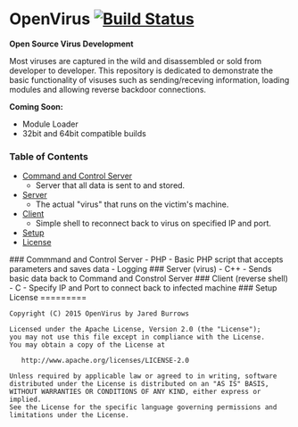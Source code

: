 OpenVirus [![Build Status](https://travis-ci.org/jaredsburrows/OpenVirus.svg?branch=master)](https://travis-ci.org/jaredsburrows/OpenVirus)
=========

**Open Source Virus Development**

Most viruses are captured in the wild and disassembled or sold from developer to developer. This repository is dedicated to demonstrate the basic functionality of visuses such as sending/receving information, loading modules and allowing reverse backdoor connections.

**Coming Soon:**
 - Module Loader
 - 32bit and 64bit compatible builds

### Table of Contents  
 - [Command and Control Server](#command)  
    - Server that all data is sent to and stored. 
 - [Server](#server)  
    - The actual "virus" that runs on the victim's machine.
 - [Client](#client)  
 	- Simple shell to reconnect back to virus on specified IP and port.
 - [Setup](#setup)
 - [License](#license)

<a name="command"/>
### Commmand and Control Server - PHP
 - Basic PHP script that accepts parameters and saves data
 - Logging

<a name="server"/>
### Server (virus) - C++
 - Sends basic data back to Command and Constrol Server

<a name="client"/>
### Client (reverse shell) - C
 - Specify IP and Port to connect back to infected machine

<a name="setup"/>
### Setup


<a name="license"/>
License
=========

    Copyright (C) 2015 OpenVirus by Jared Burrows
   
    Licensed under the Apache License, Version 2.0 (the "License");
    you may not use this file except in compliance with the License.
    You may obtain a copy of the License at

       http://www.apache.org/licenses/LICENSE-2.0

    Unless required by applicable law or agreed to in writing, software
    distributed under the License is distributed on an "AS IS" BASIS,
    WITHOUT WARRANTIES OR CONDITIONS OF ANY KIND, either express or implied.
    See the License for the specific language governing permissions and
    limitations under the License.
